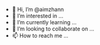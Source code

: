 - 👋 Hi, I’m @aimzhann
- 👀 I’m interested in ...
- 🌱 I’m currently learning ...
- 💞️ I’m looking to collaborate on ...
- 📫 How to reach me ...

<!---
aimzhann/aimzhann is a ✨ special ✨ repository because its `README.md` (this file) appears on your GitHub profile.
You can click the Preview link to take a look at your changes.
--->
